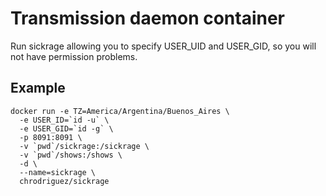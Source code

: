 # Transmission daemon container

Run sickrage allowing you to specify USER_UID and USER_GID, so you
will not have permission problems.

## Example

```
docker run -e TZ=America/Argentina/Buenos_Aires \
  -e USER_ID=`id -u` \
  -e USER_GID=`id -g` \
  -p 8091:8091 \
  -v `pwd`/sickrage:/sickrage \
  -v `pwd`/shows:/shows \
  -d \
  --name=sickrage \
  chrodriguez/sickrage

```

